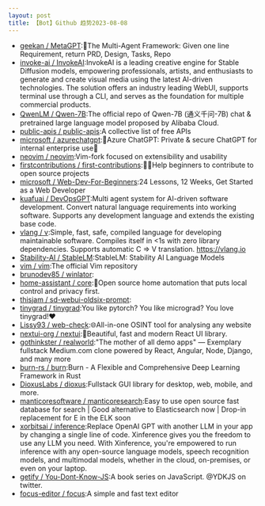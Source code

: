 ```yaml
---
layout: post
title: 【Bot】Github 趋势2023-08-08
---
```


* [geekan / MetaGPT](https://github.com/geekan/MetaGPT):🌟The Multi-Agent Framework: Given one line Requirement, return PRD, Design, Tasks, Repo
* [invoke-ai / InvokeAI](https://github.com/invoke-ai/InvokeAI):InvokeAI is a leading creative engine for Stable Diffusion models, empowering professionals, artists, and enthusiasts to generate and create visual media using the latest AI-driven technologies. The solution offers an industry leading WebUI, supports terminal use through a CLI, and serves as the foundation for multiple commercial products.
* [QwenLM / Qwen-7B](https://github.com/QwenLM/Qwen-7B):The official repo of Qwen-7B (通义千问-7B) chat & pretrained large language model proposed by Alibaba Cloud.
* [public-apis / public-apis](https://github.com/public-apis/public-apis):A collective list of free APIs
* [microsoft / azurechatgpt](https://github.com/microsoft/azurechatgpt):🤖Azure ChatGPT: Private & secure ChatGPT for internal enterprise use💼
* [neovim / neovim](https://github.com/neovim/neovim):Vim-fork focused on extensibility and usability
* [firstcontributions / first-contributions](https://github.com/firstcontributions/first-contributions):🚀✨Help beginners to contribute to open source projects
* [microsoft / Web-Dev-For-Beginners](https://github.com/microsoft/Web-Dev-For-Beginners):24 Lessons, 12 Weeks, Get Started as a Web Developer
* [kuafuai / DevOpsGPT](https://github.com/kuafuai/DevOpsGPT):Multi agent system for AI-driven software development. Convert natural language requirements into working software. Supports any development language and extends the existing base code.
* [vlang / v](https://github.com/vlang/v):Simple, fast, safe, compiled language for developing maintainable software. Compiles itself in <1s with zero library dependencies. Supports automatic C => V translation. https://vlang.io
* [Stability-AI / StableLM](https://github.com/Stability-AI/StableLM):StableLM: Stability AI Language Models
* [vim / vim](https://github.com/vim/vim):The official Vim repository
* [brunodev85 / winlator](https://github.com/brunodev85/winlator):
* [home-assistant / core](https://github.com/home-assistant/core):🏡Open source home automation that puts local control and privacy first.
* [thisjam / sd-webui-oldsix-prompt](https://github.com/thisjam/sd-webui-oldsix-prompt):
* [tinygrad / tinygrad](https://github.com/tinygrad/tinygrad):You like pytorch? You like micrograd? You love tinygrad!❤️
* [Lissy93 / web-check](https://github.com/Lissy93/web-check):🌐All-in-one OSINT tool for analysing any website
* [nextui-org / nextui](https://github.com/nextui-org/nextui):🚀Beautiful, fast and modern React UI library.
* [gothinkster / realworld](https://github.com/gothinkster/realworld):"The mother of all demo apps" — Exemplary fullstack Medium.com clone powered by React, Angular, Node, Django, and many more
* [burn-rs / burn](https://github.com/burn-rs/burn):Burn - A Flexible and Comprehensive Deep Learning Framework in Rust
* [DioxusLabs / dioxus](https://github.com/DioxusLabs/dioxus):Fullstack GUI library for desktop, web, mobile, and more.
* [manticoresoftware / manticoresearch](https://github.com/manticoresoftware/manticoresearch):Easy to use open source fast database for search | Good alternative to Elasticsearch now | Drop-in replacement for E in the ELK soon
* [xorbitsai / inference](https://github.com/xorbitsai/inference):Replace OpenAI GPT with another LLM in your app by changing a single line of code. Xinference gives you the freedom to use any LLM you need. With Xinference, you're empowered to run inference with any open-source language models, speech recognition models, and multimodal models, whether in the cloud, on-premises, or even on your laptop.
* [getify / You-Dont-Know-JS](https://github.com/getify/You-Dont-Know-JS):A book series on JavaScript. @YDKJS on twitter.
* [focus-editor / focus](https://github.com/focus-editor/focus):A simple and fast text editor
